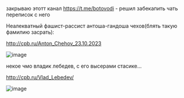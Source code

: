 закрываю этотт канал https://t.me/botovodi - решил забекапить чать переписок с него 

Неалекватный фашист-рассист антоша-гандоша чехов(блять такую фамилию засрать):

http://cpb.ru/Anton_Chehov_23.10.2023

![image](https://github.com/vlaskinarita/This-place-is-full-of-idiots-from-the-rtm_community/assets/120003563/85a9c04d-1e82-4f53-afe6-3e6a601604c0)

некое чмо владик лебедев, с его высерами стасике... 

http://cpb.ru/Vlad_Lebedev/ 

![image](https://github.com/vlaskinarita/This-place-is-full-of-idiots-from-the-rtm_community/assets/120003563/74644366-58b8-4d47-bf56-e37dd45f2695)
